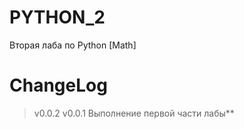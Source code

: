 # PYTHON_2
Вторая лаба по Python [Math]
# ChangeLog
> v0.0.2
> v0.0.1 Выполнение первой части лабы**
